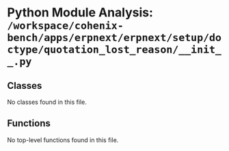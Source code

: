 # Python Module Analysis: `/workspace/cohenix-bench/apps/erpnext/erpnext/setup/doctype/quotation_lost_reason/__init__.py`

## Classes

No classes found in this file.


## Functions

No top-level functions found in this file.
